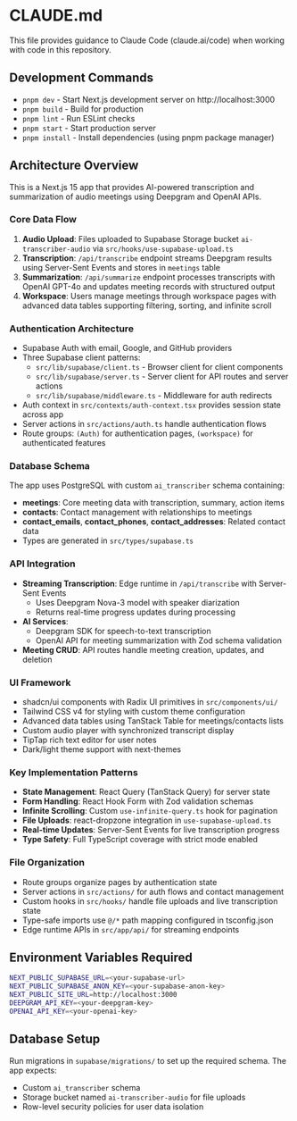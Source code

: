 # CLAUDE.md

This file provides guidance to Claude Code (claude.ai/code) when working with code in this repository.

## Development Commands

- `pnpm dev` - Start Next.js development server on http://localhost:3000
- `pnpm build` - Build for production
- `pnpm lint` - Run ESLint checks
- `pnpm start` - Start production server
- `pnpm install` - Install dependencies (using pnpm package manager)

## Architecture Overview

This is a Next.js 15 app that provides AI-powered transcription and summarization of audio meetings using Deepgram and OpenAI APIs.

### Core Data Flow
1. **Audio Upload**: Files uploaded to Supabase Storage bucket `ai-transcriber-audio` via `src/hooks/use-supabase-upload.ts`
2. **Transcription**: `/api/transcribe` endpoint streams Deepgram results using Server-Sent Events and stores in `meetings` table
3. **Summarization**: `/api/summarize` endpoint processes transcripts with OpenAI GPT-4o and updates meeting records with structured output
4. **Workspace**: Users manage meetings through workspace pages with advanced data tables supporting filtering, sorting, and infinite scroll

### Authentication Architecture
- Supabase Auth with email, Google, and GitHub providers
- Three Supabase client patterns:
  - `src/lib/supabase/client.ts` - Browser client for client components
  - `src/lib/supabase/server.ts` - Server client for API routes and server actions  
  - `src/lib/supabase/middleware.ts` - Middleware for auth redirects
- Auth context in `src/contexts/auth-context.tsx` provides session state across app
- Server actions in `src/actions/auth.ts` handle authentication flows
- Route groups: `(Auth)` for authentication pages, `(workspace)` for authenticated features

### Database Schema
The app uses PostgreSQL with custom `ai_transcriber` schema containing:
- **meetings**: Core meeting data with transcription, summary, action items
- **contacts**: Contact management with relationships to meetings
- **contact_emails**, **contact_phones**, **contact_addresses**: Related contact data
- Types are generated in `src/types/supabase.ts`

### API Integration
- **Streaming Transcription**: Edge runtime in `/api/transcribe` with Server-Sent Events
  - Uses Deepgram Nova-3 model with speaker diarization
  - Returns real-time progress updates during processing
- **AI Services**: 
  - Deepgram SDK for speech-to-text transcription
  - OpenAI API for meeting summarization with Zod schema validation
- **Meeting CRUD**: API routes handle meeting creation, updates, and deletion

### UI Framework
- shadcn/ui components with Radix UI primitives in `src/components/ui/`
- Tailwind CSS v4 for styling with custom theme configuration
- Advanced data tables using TanStack Table for meetings/contacts lists
- Custom audio player with synchronized transcript display
- TipTap rich text editor for user notes
- Dark/light theme support with next-themes

### Key Implementation Patterns
- **State Management**: React Query (TanStack Query) for server state
- **Form Handling**: React Hook Form with Zod validation schemas
- **Infinite Scrolling**: Custom `use-infinite-query.ts` hook for pagination
- **File Uploads**: react-dropzone integration in `use-supabase-upload.ts`
- **Real-time Updates**: Server-Sent Events for live transcription progress
- **Type Safety**: Full TypeScript coverage with strict mode enabled

### File Organization
- Route groups organize pages by authentication state
- Server actions in `src/actions/` for auth flows and contact management  
- Custom hooks in `src/hooks/` handle file uploads and live transcription state
- Type-safe imports use `@/*` path mapping configured in tsconfig.json
- Edge runtime APIs in `src/app/api/` for streaming endpoints

## Environment Variables Required

```bash
NEXT_PUBLIC_SUPABASE_URL=<your-supabase-url>
NEXT_PUBLIC_SUPABASE_ANON_KEY=<your-supabase-anon-key>
NEXT_PUBLIC_SITE_URL=http://localhost:3000
DEEPGRAM_API_KEY=<your-deepgram-key>
OPENAI_API_KEY=<your-openai-key>
```

## Database Setup

Run migrations in `supabase/migrations/` to set up the required schema. The app expects:
- Custom `ai_transcriber` schema
- Storage bucket named `ai-transcriber-audio` for file uploads
- Row-level security policies for user data isolation
